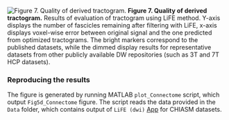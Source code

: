 ![Figure 7. Quality of derived tractogram.](Fig5d_Connectome.jpg)
__Figure 7. Quality of derived tractogram.__ Results of evaluation of tractogram using LiFE method. Y-axis displays the number of fascicles remaining after filtering with LiFE, x-axis displays voxel-wise  error between original signal and the one predicted from optimized tractograms. The bright markers correspond to the published datasets, while the dimmed display results for representative datasets from other publicly available DW repositories (such as 3T and 7T HCP datasets).


### Reproducing the results
The figure is generated by running MATLAB `plot_Connectome` script, which output `Fig5d_Connectome` figure. The script reads the data provided in the `Data` folder, which contains output of `LiFE (dwi)` [App](https://doi.org/10.25663/bl.app.104) for CHIASM datasets.

